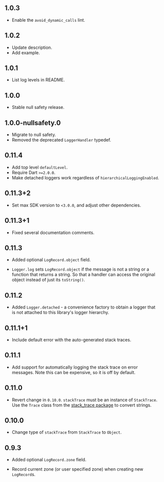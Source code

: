 ## 1.0.3

* Enable the `avoid_dynamic_calls` lint.

## 1.0.2

* Update description.
* Add example.

## 1.0.1

* List log levels in README.

## 1.0.0

* Stable null safety release.

## 1.0.0-nullsafety.0

* Migrate to null safety.
* Removed the deprecated `LoggerHandler` typedef.

## 0.11.4

* Add top level `defaultLevel`.
* Require Dart `>=2.0.0`.
* Make detached loggers work regardless of `hierarchicalLoggingEnabled`.

## 0.11.3+2

* Set max SDK version to `<3.0.0`, and adjust other dependencies.

## 0.11.3+1

* Fixed several documentation comments.

## 0.11.3

* Added optional `LogRecord.object` field.

* `Logger.log` sets `LogRecord.object` if the message is not a string or a
  function that returns a string. So that a handler can access the original
  object instead of just its `toString()`.

## 0.11.2

* Added `Logger.detached` - a convenience factory to obtain a logger that is not
  attached to this library's logger hierarchy.

## 0.11.1+1

* Include default error with the auto-generated stack traces.

## 0.11.1

* Add support for automatically logging the stack trace on error messages. Note
  this can be expensive, so it is off by default.

## 0.11.0

* Revert change in `0.10.0`. `stackTrace` must be an instance of `StackTrace`.
  Use the `Trace` class from the [stack_trace package][] to convert strings.

[stack_trace package]: https://pub.dev/packages/stack_trace

## 0.10.0

* Change type of `stackTrace` from `StackTrace` to `Object`.

## 0.9.3

* Added optional `LogRecord.zone` field.

* Record current zone (or user specified zone) when creating new `LogRecord`s.
